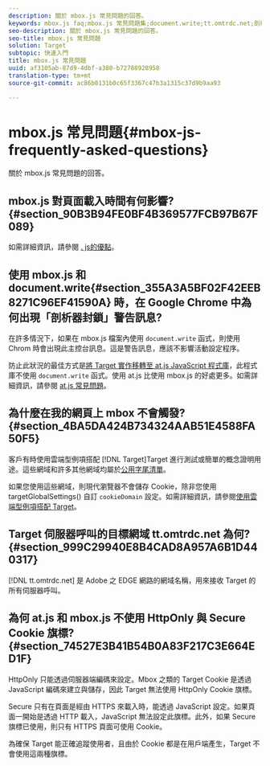 ```yaml
---
description: 關於 mbox.js 常見問題的回答。
keywords: mbox.js faq;mbox.js 常見問題集;document.write;tt.omtrdc.net;剖析器封鎖
seo-description: 關於 mbox.js 常見問題的回答。
seo-title: mbox.js 常見問題
solution: Target
subtopic: 快速入門
title: mbox.js 常見問題
uuid: af3105ab-87d9-4dbf-a380-b72788928958
translation-type: tm+mt
source-git-commit: ac86b0131b0c65f3367c47b3a1315c37d9b9aa93

---
```



# mbox.js 常見問題{#mbox-js-frequently-asked-questions}

關於 mbox.js 常見問題的回答。

## mbox.js 對頁面載入時間有何影響? {#section_90B3B94FE0BF4B369577FCB97B67F089}

如需詳細資訊，請參閱 [. js的優點](/help/c-implementing-target/c-implementing-target-for-client-side-web/t-mbox-download/c-target-atjs-implementation/target-atjs-implementation.md#benefits)。

## 使用 mbox.js 和 document.write{#section_355A3A5BF02F42EEB8271C96EF41590A} 時，在 Google Chrome 中為何出現「剖析器封鎖」警告訊息? 

在許多情況下，如果在 mbox.js 檔案內使用 `document.write` 函式，則使用 Chrom 時會出現此主控台訊息。這是警告訊息，應該不影響活動設定程序。

防止此狀況的最佳方式是[將 Target 實作移轉至 at.js JavaScript 程式庫](../../../c-implementing-target/c-implementing-target-for-client-side-web/t-mbox-download/c-target-atjs-implementation/target-migrate-atjs.md#task_DE55DCE9AC2F49728395665DE1B1E6EA)，此程式庫不使用 `document.write` 函式。使用 at.js 比使用 mbox.js 的好處更多。如需詳細資訊，請參閱 [at.js 常見問題](../../../c-implementing-target/c-implementing-target-for-client-side-web/c-target-atjs-faq/target-atjs-faq.md#concept_D6EFE8D84A06476DB5ABD494D7E8C769)。

## 為什麼在我的網頁上 mbox 不會觸發? {#section_4BA5DA424B734324AAB51E4588FA50F5}

 客戶有時使用雲端型例項搭配 [!DNL Target]Target 進行測試或簡單的概念證明用途。這些網域和許多其他網域均屬於[公用字尾清單](https://publicsuffix.org/list/public_suffix_list.dat)。

如果您使用這些網域，則現代瀏覽器不會儲存 Cookie，除非您使用 targetGlobalSettings() 自訂 `cookieDomain` 設定。如需詳細資訊，請參閱[使用雲端型例項搭配 Target](../../../c-implementing-target/c-implementing-target-for-client-side-web/c-target-debugging-atjs/targeting-using-cloud-based-instances.md#concept_A2077766948F4EA081CE592D8998F566)。

## Target 伺服器呼叫的目標網域 tt.omtrdc.net 為何? {#section_999C29940E8B4CAD8A957A6B1D440317}

[!DNL tt.omtrdc.net] 是 Adobe 之 EDGE 網路的網域名稱，用來接收 Target 的所有伺服器呼叫。

## 為何 at.js 和 mbox.js 不使用 HttpOnly 與 Secure Cookie 旗標? {#section_74527E3B41B54B0A83F217C3E664ED1F}

HttpOnly 只能透過伺服器端編碼來設定。Mbox 之類的 Target Cookie 是透過 JavaScript 編碼來建立與儲存，因此 Target 無法使用 HttpOnly Cookie 旗標。

Secure 只有在頁面是經由 HTTPS 來載入時，能透過 JavaScript 設定。如果頁面一開始是透過 HTTP 載入，JavaScript 無法設定此旗標。此外，如果 Secure 旗標已使用，則只有 HTTPS 頁面可使用 Cookie。

為確保 Target 能正確追蹤使用者，且由於 Cookie 都是在用戶端產生，Target 不會使用這兩種旗標。
